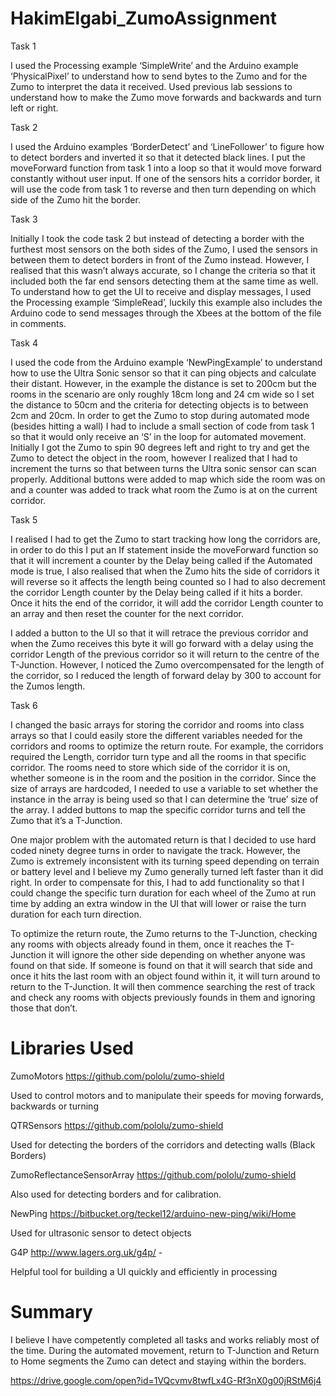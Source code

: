 # HakimElgabi_ZumoAssignment


Task 1

I used the Processing example ‘SimpleWrite’ and the Arduino example ‘PhysicalPixel’ to understand how to send bytes to the Zumo and for the Zumo to interpret the data it received. Used previous lab sessions to understand how to make the Zumo move forwards and backwards and turn left or right.

Task 2

I used the Arduino examples ‘BorderDetect’ and ‘LineFollower’ to figure how to detect borders and inverted it so that it detected black lines. I put the moveForward function from task 1 into a loop so that it would move forward constantly without user input. If one of the sensors hits a corridor border, it will use the code from task 1 to reverse and then turn depending on which side of the Zumo hit the border.


Task 3

Initially I took the code task 2 but instead of detecting a border with the furthest most sensors on the both sides of the Zumo, I used the sensors in between them to detect borders in front of the Zumo instead. However, I realised that this wasn’t always accurate, so I change the criteria so that it included both the far end sensors detecting them at the same time as well. To understand how to get the UI to receive and display messages, I used the Processing example ‘SimpleRead’, luckily this example also includes the Arduino code to send messages through the Xbees at the bottom of the file in comments. 


Task 4

I used the code from the Arduino example ‘NewPingExample’ to understand how to use the Ultra Sonic sensor so that it can ping objects and calculate their distant. However, in the example the distance is set to 200cm but the rooms in the scenario are only roughly 18cm long and 24 cm wide so I set the distance to 50cm and the criteria for detecting objects is to between 2cm and 20cm. In order to get the Zumo to stop during automated mode (besides hitting a wall) I had to include a small section of code from task 1 so that it would only receive an ‘S’ in the loop for automated movement. Initially I got the Zumo to spin 90 degrees left and right to try and get the Zumo to detect the object in the room, however I realized that I had to increment the turns so that between turns the Ultra sonic sensor can scan properly. Additional buttons were added to map which side the room was on and a counter was added to track what room the Zumo is at on the current corridor.


Task 5

I realised I had to get the Zumo to start tracking how long the corridors are, in order to do this I put an If statement inside the moveForward function so that it will increment a counter by the Delay being called if the Automated mode is true, I also realised that when the Zumo hits the side of corridors it will reverse so it affects the length being counted so I had to also decrement the corridor Length counter by the Delay being called if it hits a border. Once it hits the end of the corridor, it will add the corridor Length counter to an array and then reset the counter for the next corridor.

I added a button to the UI so that it will retrace the previous corridor and when the Zumo receives this byte it will go forward with a delay using the corridor Length of the previous corridor so it will return to the centre of the T-Junction. However, I noticed the Zumo overcompensated for the length of the corridor, so I reduced the length of forward delay by 300 to account for the Zumos length. 


Task 6

I changed the basic arrays for storing the corridor and rooms into class arrays so that I could easily store the different variables needed for the corridors and rooms to optimize the return route. For example, the corridors required the Length, corridor turn type and all the rooms in that specific corridor. The rooms need to store which side of the corridor it is on, whether someone is in the room and the position in the corridor. Since the size of arrays are hardcoded, I needed to use a variable to set whether the instance in the array is being used so that I can determine the ‘true’ size of the array. I added buttons to map the specific corridor turns and tell the Zumo that it’s a T-Junction.

One major problem with the automated return is that I decided to use hard coded ninety degree turns in order to navigate the track. However, the Zumo is extremely inconsistent with its turning speed depending on terrain or battery level and I believe my Zumo generally turned left faster than it did right. In order to compensate for this, I had to add functionality so that I could change the specific turn duration for each wheel of the Zumo at run time by adding an extra window in the UI that will lower or raise the turn duration for each turn direction.

To optimize the return route, the Zumo returns to the T-Junction, checking any rooms with objects already found in them, once it reaches the T-Junction it will ignore the other side depending on whether anyone was found on that side. If someone is found on that it will search that side and once it hits the last room with an object found within it, it will turn around to return to the T-Junction. It will then commence searching the rest of track and check any rooms with objects previously founds in them and ignoring those that don’t.


# Libraries Used

ZumoMotors https://github.com/pololu/zumo-shield 

Used to control motors and to manipulate their speeds for moving forwards, backwards or turning

QTRSensors https://github.com/pololu/zumo-shield 

Used for detecting the borders of the corridors and detecting walls (Black Borders)

ZumoReflectanceSensorArray https://github.com/pololu/zumo-shield 

Also used for detecting borders and for calibration.

NewPing https://bitbucket.org/teckel12/arduino-new-ping/wiki/Home 

Used for ultrasonic sensor to detect objects

G4P http://www.lagers.org.uk/g4p/ -

Helpful tool for building a UI quickly and efficiently in processing


# Summary

I believe I have competently completed all tasks and works reliably most of the time. During the automated movement, return to T-Junction and Return to Home segments the Zumo can detect and staying within the borders.

https://drive.google.com/open?id=1VQcvmv8twfLx4G-Rf3nX0g00jRStM6j4

